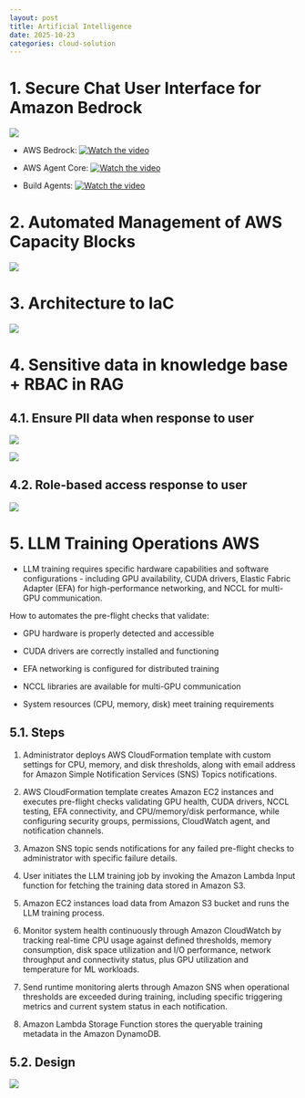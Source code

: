 ```yaml
---
layout: post
title: Artificial Intelligence
date: 2025-10-23
categories: cloud-solution
---
```


# 1. Secure Chat User Interface for Amazon Bedrock

![](/images/AI/476219636-daa34609-19af-49a9-b5d6-0d70c7e534a3.png)

- AWS Bedrock: [![Watch the video](https://img.youtube.com/vi/nSQrY-uPWLY/0.jpg)](https://www.youtube.com/watch?v=nSQrY-uPWLY)

- AWS Agent Core: [![Watch the video](https://img.youtube.com/vi/usFIb9aEd1U/0.jpg)](https://youtu.be/usFIb9aEd1U?si=Ai01V5sQ9iyEYiU4)

- Build Agents: [![Watch the video](https://img.youtube.com/vi/epWeri7OQi8/0.jpg)](https://youtu.be/epWeri7OQi8?si=JhqPnJ143n73fhXP)

# 2. Automated Management of AWS Capacity Blocks

![](/images/AI/automate_workflow.png)

# 3. Architecture to IaC

![](/images/AI/architectureToCode.png)

# 4. Sensitive data in knowledge base + RBAC in RAG

## 4.1. Ensure PII data when response to user

![](/images/AI/build_sensitive_data_knowledge_base_part1.png)

![](/images/AI/scenario1_part2.png)

## 4.2. Role-based access response to user

![](/images/AI/rbac_knowledge_base.png)


# 5. LLM Training Operations AWS

-  LLM training requires specific hardware capabilities and software configurations - including GPU availability, CUDA drivers, Elastic Fabric Adapter (EFA) for high-performance networking, and NCCL for multi-GPU communication.

How to automates the pre-flight checks that validate:

- GPU hardware is properly detected and accessible

- CUDA drivers are correctly installed and functioning

- EFA networking is configured for distributed training

- NCCL libraries are available for multi-GPU communication

- System resources (CPU, memory, disk) meet training requirements

## 5.1. Steps

1. Administrator deploys AWS CloudFormation template with custom settings for CPU, memory, and disk thresholds, along with email address for Amazon Simple Notification Services (SNS) Topics notifications.

2. AWS CloudFormation template creates Amazon EC2 instances and executes pre-flight checks validating GPU health, CUDA drivers, NCCL testing, EFA connectivity, and CPU/memory/disk performance, while configuring security groups, permissions, CloudWatch agent, and notification channels.

3. Amazon SNS topic sends notifications for any failed pre-flight checks to administrator with specific failure details.

4. User initiates the LLM training job by invoking the Amazon Lambda Input function for fetching the training data stored in Amazon S3.

5. Amazon EC2 instances load data from Amazon S3 bucket and runs the LLM training process.

6. Monitor system health continuously through Amazon CloudWatch by tracking real-time CPU usage against defined thresholds, memory consumption, disk space utilization and I/O performance, network throughput and connectivity status, plus GPU utilization and temperature for ML workloads.

7. Send runtime monitoring alerts through Amazon SNS when operational thresholds are exceeded during training, including specific triggering metrics and current system status in each notification.

8. Amazon Lambda Storage Function stores the queryable training metadata in the Amazon DynamoDB.

## 5.2. Design

![](/images/AI/Ref_Arch_07_10_upload_git.png)